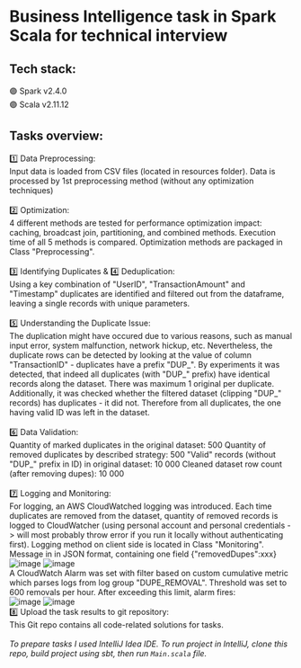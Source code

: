 # Business Intelligence task in Spark Scala for technical interview

## Tech stack: 
🟣 Spark v2.4.0 \
🟣 Scala v2.11.12 


## Tasks overview: 
1️⃣ Data Preprocessing:\
Input data is loaded from CSV files (located in resources folder). Data is processed by 1st preprocessing method (without any optimization techniques)\
\
2️⃣ Optimization:\
4 different methods are tested for performance optimization impact: caching, broadcast join, partitioning, and combined methods. Execution time of all 5 methods is compared. Optimization methods are packaged in Class "Preprocessing".\
\
3️⃣ Identifying Duplicates & 4️⃣ Deduplication:\
Using a key combination of "UserID", "TransactionAmount" and "Timestamp" duplicates are identified and filtered out from the dataframe, leaving a single records with unique parameters.\
\
5️⃣ Understanding the Duplicate Issue:\
The duplication might have occured due to various reasons, such as manual input error, system malfunction, network hickup, etc. Nevertheless, the duplicate rows can be detected by looking at the value of column "TransactionID" - duplicates have a prefix "DUP_". By experiments it was detected, that indeed all duplicates (with "DUP_" prefix) have identical records along the dataset. There was maximum 1 original per duplicate. Additionally, it was checked whether the filtered dataset (clipping "DUP_" records) has duplicates - it did not. Therefore from all duplicates, the one having valid ID was left in the dataset.\
\
6️⃣ Data Validation:\
Quantity of marked duplicates in the original dataset: 500
Quantity of removed duplicates by described strategy: 500
"Valid" records (without "DUP_" prefix in ID) in original dataset: 10 000
Cleaned dataset row count (after removing dupes): 10 000\
\
7️⃣ Logging and Monitoring:\
For logging, an AWS CloudWatched logging was introduced. Each time duplicates are removed from the dataset, quantity of removed records is logged to CloudWatcher (using personal account and personal credentials -> will most probably throw error if you run it locally without authenticating first). Logging method on client side is located in Class "Monitoring". Message in in JSON format, containing one field {"removedDupes":xxx}\
![image](https://github.com/TaisiaKozharina/BI_with_spark/assets/93377667/71296464-d14b-4085-bd60-e6c79bdb6171)
![image](https://github.com/TaisiaKozharina/BI_with_spark/assets/93377667/a9fbe153-1350-4a73-9fba-8a5b790829c5)
\
A CloudWatch Alarm was set with filter based on custom cumulative metric which parses logs from log group "DUPE_REMOVAL". Threshold was set to 600 removals per hour. After exceeding this limit, alarm fires:\
![image](https://github.com/TaisiaKozharina/BI_with_spark/assets/93377667/93fe0a53-b4bf-4da5-9143-4291888dc107)
![image](https://github.com/TaisiaKozharina/BI_with_spark/assets/93377667/2532b9b6-1829-42e7-8826-e84fa6ef1eca)
\
8️⃣ Upload the task results to git repository:\
This Git repo contains all code-related solutions for tasks.\
\
*To prepare tasks I used IntelliJ Idea IDE. To run project in IntelliJ, clone this repo, build project using sbt, then run ``` Main.scala ``` file.*
